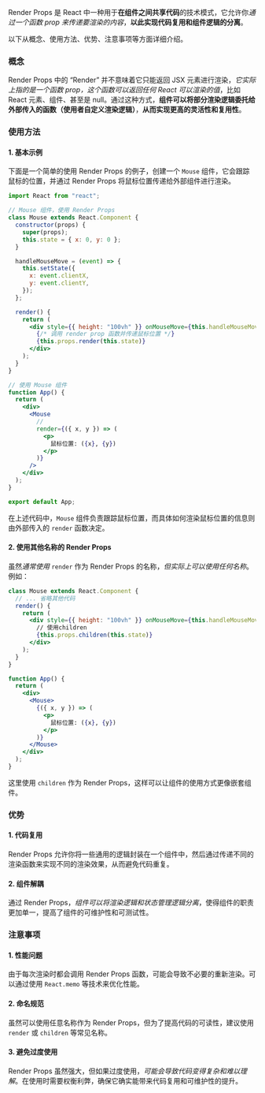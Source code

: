 Render Props 是 React 中一种用于**在组件之间共享代码**的技术模式，它允许你*通过一个函数 prop 来传递要渲染的内容*，**以此实现代码复用和组件逻辑的分离**。

以下从概念、使用方法、优势、注意事项等方面详细介绍。

### 概念

Render Props 中的 “Render” 并不意味着它只能返回 JSX 元素进行渲染，*它实际上指的是一个函数 prop，这个函数可以返回任何 React 可以渲染的值*，比如 React 元素、组件、甚至是 null。通过这种方式，**组件可以将部分渲染逻辑委托给外部传入的函数（使用者自定义渲染逻辑）**，**从而实现更高的灵活性和复用性**。

### 使用方法

#### 1. 基本示例

下面是一个简单的使用 Render Props 的例子，创建一个 `Mouse` 组件，它会跟踪鼠标的位置，并通过 Render Props 将鼠标位置传递给外部组件进行渲染。

```jsx
import React from "react";

// Mouse 组件，使用 Render Props
class Mouse extends React.Component {
  constructor(props) {
    super(props);
    this.state = { x: 0, y: 0 };
  }

  handleMouseMove = (event) => {
    this.setState({
      x: event.clientX,
      y: event.clientY,
    });
  };

  render() {
    return (
      <div style={{ height: "100vh" }} onMouseMove={this.handleMouseMove}>
        {/* 调用 render prop 函数并传递鼠标位置 */}
        {this.props.render(this.state)}
      </div>
    );
  }
}

// 使用 Mouse 组件
function App() {
  return (
    <div>
      <Mouse
	    //
        render={({ x, y }) => (
          <p>
            鼠标位置: ({x}, {y})
          </p>
        )}
      />
    </div>
  );
}

export default App;
```

在上述代码中，`Mouse` 组件负责跟踪鼠标位置，而具体如何渲染鼠标位置的信息则由外部传入的 `render` 函数决定。

#### 2. 使用其他名称的 Render Props

虽然*通常使用* `render` 作为 Render Props 的名称，*但实际上可以使用任何名称*。例如：

```jsx
class Mouse extends React.Component {
  // ... 省略其他代码
  render() {
    return (
      <div style={{ height: "100vh" }} onMouseMove={this.handleMouseMove}>
        // 使用children
        {this.props.children(this.state)}
      </div>
    );
  }
}

function App() {
  return (
    <div>
      <Mouse>
        {({ x, y }) => (
          <p>
            鼠标位置: ({x}, {y})
          </p>
        )}
      </Mouse>
    </div>
  );
}
```

这里使用 `children` 作为 Render Props，这样可以让组件的使用方式更像嵌套组件。

### 优势

#### 1. 代码复用

Render Props 允许你将一些通用的逻辑封装在一个组件中，然后通过传递不同的渲染函数来实现不同的渲染效果，从而避免代码重复。

#### 2. 组件解耦

通过 Render Props，*组件可以将渲染逻辑和状态管理逻辑分离*，使得组件的职责更加单一，提高了组件的可维护性和可测试性。

### 注意事项

#### 1. 性能问题

由于每次渲染时都会调用 Render Props 函数，可能会导致不必要的重新渲染。可以通过使用 `React.memo` 等技术来优化性能。

#### 2. 命名规范

虽然可以使用任意名称作为 Render Props，但为了提高代码的可读性，建议使用 `render` 或 `children` 等常见名称。

#### 3. 避免过度使用

Render Props 虽然强大，但如果过度使用，*可能会导致代码变得复杂和难以理解*。在使用时需要权衡利弊，确保它确实能带来代码复用和可维护性的提升。
